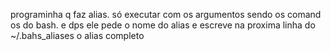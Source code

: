  programinha q faz alias. só executar com os argumentos sendo os comand os do bash. e dps ele pede o nome do alias e escreve na proxima linha do ~/.bahs_aliases o alias completo